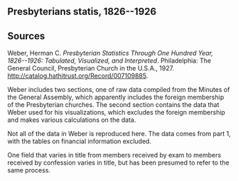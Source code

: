 ## Presbyterians statis, 1826--1926

## Sources

Weber, Herman C. *Presbyterian Statistics Through One Hundred Year, 
1826--1926: Tabulated, Visualized, and Interpreted*. Philadelphia: The 
General Council, Presbyterian Church in the U.S.A., 1927. 
<http://catalog.hathitrust.org/Record/007109885>.

Weber includes two sections, one of raw data compiled from the Minutes 
of the General Assembly, which apparently includes the foreign 
membership of the Presbyterian churches. The second section contains the 
data that Weber used for his visualizations, which excludes the foreign 
membership and makes various calculations on the data. 

Not all of the data in Weber is reproduced here. The data comes from 
part 1, with the tables on financial information excluded.

One field that varies in title from members received by exam to members 
received by confession varies in title, but has been presumed to refer 
to the same process.
